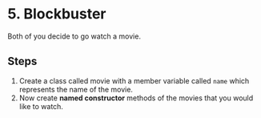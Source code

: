 # 5. Blockbuster

Both of you decide to go watch a movie.

## Steps

1. Create a class called movie with a member variable called `name` which represents the name of the movie.
2. Now create **named constructor** methods of the movies that you would like to watch.
